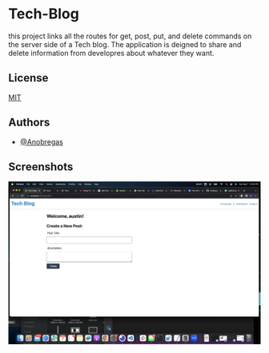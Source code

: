 # Tech-Blog

this project links all the routes for get, post, put, and delete commands on the server side of a Tech blog. The application is deigned to share and delete information from developres about whatever they want.


## License

[MIT](https://choosealicense.com/licenses/mit/)


## Authors

- [@Anobregas](https://www.github.com/Anobregas)


## Screenshots

![App Screenshot](./public/images/Screenshot%202023-05-07%20at%2010.32.37%20PM.png)